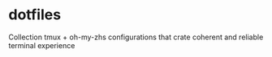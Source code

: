# dotfiles

Collection tmux + oh-my-zhs configurations that crate coherent and reliable terminal experience
